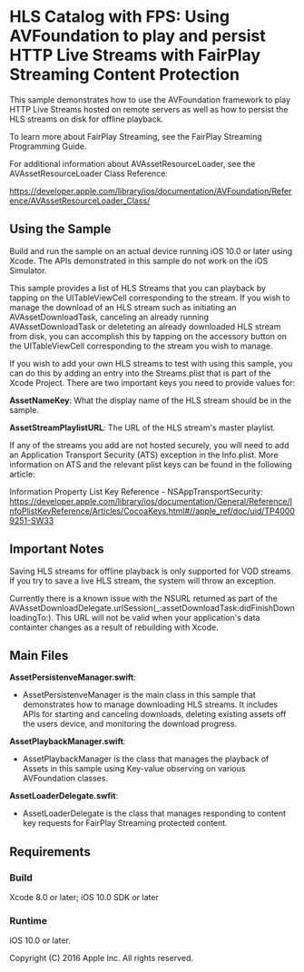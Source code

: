 # HLS Catalog with FPS: Using AVFoundation to play and persist HTTP Live Streams with FairPlay Streaming Content Protection

This sample demonstrates how to use the AVFoundation framework to play HTTP Live Streams hosted on remote servers as well as how to persist the HLS streams on disk for offline playback.

To learn more about FairPlay Streaming, see the FairPlay Streaming Programming Guide.

For additional information about AVAssetResourceLoader, see the AVAssetResourceLoader Class Reference:

https://developer.apple.com/library/ios/documentation/AVFoundation/Reference/AVAssetResourceLoader_Class/

## Using the Sample

Build and run the sample on an actual device running iOS 10.0 or later using Xcode.  The APIs demonstrated in this sample do not work on the iOS Simulator.

This sample provides a list of HLS Streams that you can playback by tapping on the UITableViewCell corresponding to the stream.  If you wish to manage the download of an HLS stream such as initiating an AVAssetDownloadTask, canceling an already running AVAssetDownloadTask or deleteting an already downloaded HLS stream from disk, you can accomplish this by tapping on the accessory button on the UITableViewCell corresponding to the stream you wish to manage.

If you wish to add your own HLS streams to test with using this sample, you can do this by adding an entry into the Streams.plist that is part of the Xcode Project.  There are two important keys you need to provide values for:

__AssetNameKey__: What the display name of the HLS stream should be in the sample.

__AssetStreamPlaylistURL__: The URL of the HLS stream's master playlist.

If any of the streams you add are not hosted securely, you will need to add an Application Transport Security (ATS) exception in the Info.plist.  More information on ATS and the relevant plist keys can be found in the following article:

Information Property List Key Reference - NSAppTransportSecurity: <https://developer.apple.com/library/ios/documentation/General/Reference/InfoPlistKeyReference/Articles/CocoaKeys.html#//apple_ref/doc/uid/TP40009251-SW33>

## Important Notes

Saving HLS streams for offline playback is only supported for VOD streams.  If you try to save a live HLS stream, the system will throw an exception. 

Currently there is a known issue with the NSURL returned as part of the AVAssetDownloadDelegate.urlSession(_:assetDownloadTask:didFinishDownloadingTo:). This URL will not be valid when your application's data containter changes as a result of rebuilding with Xcode.

## Main Files

__AssetPersistenveManager.swift__: 

- AssetPersistenveManager is the main class in this sample that demonstrates how to manage downloading HLS streams.  It includes APIs for starting and canceling downloads, deleting existing assets off the users device, and monitoring the download progress.

__AssetPlaybackManager.swift__:

- AssetPlaybackManager is the class that manages the playback of Assets in this sample using Key-value observing on various AVFoundation classes.

__AssetLoaderDelegate.swfit__:

- AssetLoaderDelegate is the class that manages responding to content key requests for FairPlay Streaming protected content.


## Requirements

### Build

Xcode 8.0 or later; iOS 10.0 SDK or later

### Runtime

iOS 10.0 or later.

Copyright (C) 2016 Apple Inc. All rights reserved.
